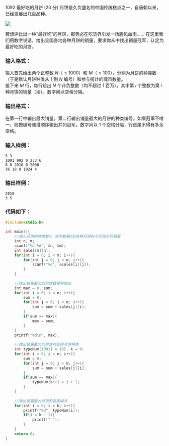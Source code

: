 1092 最好吃的月饼 (20 分)
月饼是久负盛名的中国传统糕点之一，自唐朝以来，已经发展出几百品种。

![](https://images.ptausercontent.com/fcb325a0-7090-4bf4-acb0-d4d7ea832f27.jpg)			

若想评比出一种“最好吃”的月饼，那势必在吃货界引发一场腥风血雨…… 在这里我们用数字说话，给出全国各地各种月饼的销量，要求你从中找出销量冠军，认定为最好吃的月饼。
### 输入格式：
输入首先给出两个正整数 $N$（$≤1000$）和 $M$（$≤100$），分别为月饼的种类数（于是默认月饼种类从 $1$ 到 $N$ 编号）和参与统计的城市数量。<br/>
接下来 $M$ 行，每行给出 $N$ 个非负整数（均不超过 $1$ 百万），其中第 $i$ 个整数为第 $i$ 种月饼的销量（块）。数字间以空格分隔。
### 输出格式：
在第一行中输出最大销量，第二行输出销量最大的月饼的种类编号。如果冠军不唯一，则按编号递增顺序输出并列冠军。数字间以 $1$ 个空格分隔，行首尾不得有多余空格。
### 输入样例：
```
5 3
1001 992 0 233 6
8 0 2018 0 2008
36 18 0 1024 4
```
### 输出样例：
```
2018
3 5
```
### 代码如下：
```c
#include<stdio.h>

int main(){
    //输入月饼的种类数n、城市数量m及各种月饼在不同城市的销量 
    int n, m;
    scanf("%d %d", &n, &m);
    int sales[m][n];
    for(int i = 0; i < m; i++){
        for(int j = 0; j < n; j++){
            scanf("%d", &sales[i][j]);
        }
    }
    
    //找出销量最大的月饼数量并输出 
    int max = 0, sum;
    for(int i = 0; i < n; i++){
        sum = 0;
        for(int j = 0; j < m; j++){
            sum = sum + sales[j][i];
        }
        if(sum >= max){
            max = sum;
        }
    }
    printf("%d\n", max);
    
    //找出销量最大的月饼对应的月饼种类 
    int typeNum[1001] = {0}, k = 0;
    for(int i = 0; i < n; i++){
        sum = 0;
        for(int j = 0; j < m; j++){
            sum = sum + sales[j][i];
        }
        if(sum == max){
            typeNum[k++] = i + 1;
        }
    }
    
    //输出销量最大月饼的各类编号 
    for(int i = 0; i < k; i++){
        printf("%d", typeNum[i]);
        if(i < k - 1){
            printf(" ");
        }
    }
    return 0;
} 
```